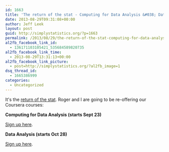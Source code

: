 ```yaml
---
id: 1663
title: 'The return of the stat - Computing for Data Analysis &#038; Data Analysis back on Coursera!'
date: 2013-08-29T09:31:08+00:00
author: Jeff Leek
layout: post
guid: http://simplystatistics.org/?p=1663
permalink: /2013/08/29/the-return-of-the-stat-computing-for-data-analysis-data-analysis-back-on-coursera/
al2fb_facebook_link_id:
  - 136171103105421_535684589820735
al2fb_facebook_link_time:
  - 2013-08-29T13:31:13+00:00
al2fb_facebook_link_picture:
  - post=http://simplystatistics.org/?al2fb_image=1
dsq_thread_id:
  - 1665386999
categories:
  - Uncategorized
---
```

It's the [return of the stat](http://www.tubechop.com/watch/1390349). Roger and I are going to be re-offering our Coursera courses:

**Computing for Data Analysis (starts Sept 23)**



[Sign up here](https://www.coursera.org/course/compdata).

**Data Analysis (starts Oct 28)**



[Sign up here](https://www.coursera.org/course/dataanalysis).